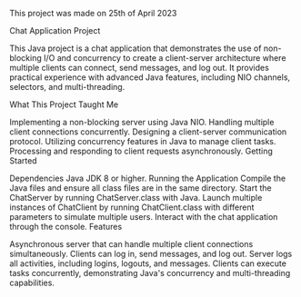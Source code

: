 This project was made on 25th of April 2023

Chat Application Project

This Java project is a chat application that demonstrates the use of non-blocking I/O and concurrency to create a client-server architecture where multiple clients can connect, send messages, and log out. It provides practical experience with advanced Java features, including NIO channels, selectors, and multi-threading.

What This Project Taught Me

Implementing a non-blocking server using Java NIO.
Handling multiple client connections concurrently.
Designing a client-server communication protocol.
Utilizing concurrency features in Java to manage client tasks.
Processing and responding to client requests asynchronously.
Getting Started

Dependencies
Java JDK 8 or higher.
Running the Application
Compile the Java files and ensure all class files are in the same directory.
Start the ChatServer by running ChatServer.class with Java.
Launch multiple instances of ChatClient by running ChatClient.class with different parameters to simulate multiple users.
Interact with the chat application through the console.
Features

Asynchronous server that can handle multiple client connections simultaneously.
Clients can log in, send messages, and log out.
Server logs all activities, including logins, logouts, and messages.
Clients can execute tasks concurrently, demonstrating Java's concurrency and multi-threading capabilities.
